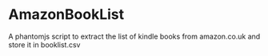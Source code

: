 # AmazonBookList
A phantomjs script to extract the list of kindle books from amazon.co.uk and store it in booklist.csv
